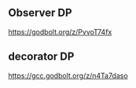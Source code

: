 ## Observer DP

https://godbolt.org/z/PvvoT74fx

## decorator DP

https://gcc.godbolt.org/z/n4Ta7daso

